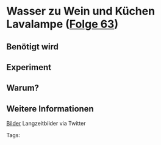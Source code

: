 # Wasser zu Wein und Küchen Lavalampe ([Folge 63](http://minkorrekt.de/minkorrekt-folge-63-physics-attitude/))

## Benötigt wird


## Experiment


## Warum?

## Weitere Informationen

[Bilder](https://picasaweb.google.com/107341743493109591753/Folge63)
Langzeitbilder via Twitter


Tags: 
